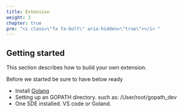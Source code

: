 ```yaml
---
title: Extension
weight: 3
chapter: true
pre: "<i class=\"fa fa-bolt\" aria-hidden=\"true\"></i> "
---
```


## Getting started

This section describes how to build your own extension.

Before we started be sure to have below ready

* Install [Golang](https://golang.org/)
* Setting up an GOPATH directory. such as: /User/root/gopath_dev
* One SDE installed.  VS code or Goland.


